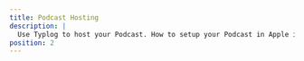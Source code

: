 ```yaml
---
title: Podcast Hosting
description: |
  Use Typlog to host your Podcast. How to setup your Podcast in Apple iTunes, Google play and etc.
position: 2
---
```

